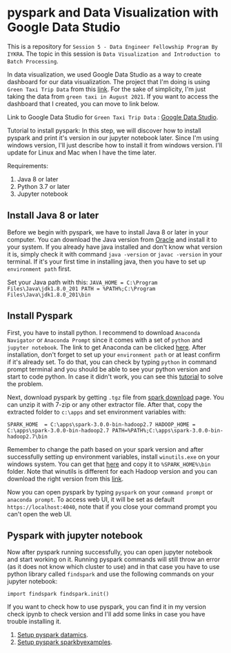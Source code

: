 # pyspark and Data Visualization with Google Data Studio

This is a repository for `Session 5 - Data Engineer Fellowship Program By IYKRA`. The topic in this session is `Data Visualization and Introduction to Batch Processing`.

In data visualization, we used Google Data Studio as a way to create dashboard for our data visualization. The project that I'm doing is using `Green Taxi Trip Data` from this [link](https://www1.nyc.gov/site/tlc/about/tlc-trip-record-data.page). For the sake of simplicity, I'm just taking the data from `green taxi in August 2021`. If you want to access the dashboard that I created, you can move to link below.

Link to Google Data Studio for `Green Taxi Trip Data` : [Google Data Studio](https://datastudio.google.com/reporting/ea4344dc-6fd1-44b4-b7b5-fb1bdcf9f1b6).

Tutorial to install pyspark:
In this step, we will discover how to install pyspark and print it's version in our jupyter notebook later. Since I'm using windows version, I'll just describe how to install it from windows version. I'll update for Linux and Mac when I have the time later.

Requirements:
1. Java 8 or later
2. Python 3.7 or later
3. Jupyter notebook

## Install Java 8 or later
Before we begin with pyspark, we have to install Java 8 or later in your computer. You can download the Java version from [Oracle](https://www.oracle.com/java/technologies/downloads/#java8) and install it to your system. If you already have java installed and don't know what version it is, simply check it with command `java -version` or `javac -version` in your terminal.
If it's your first time in installing java, then you have to set up `environment path` first.

Set your Java path with this:
`JAVA_HOME = C:\Program Files\Java\jdk1.8.0_201
PATH = %PATH%;C:\Program Files\Java\jdk1.8.0_201\bin`

## Install Pyspark
First, you have to install python. I recommend to download `Anaconda Navigator` or `Anaconda Prompt` since it comes with a set of `python` and `jupyter notebook`. The link to get Anaconda can be clicked [here](https://www.anaconda.com/products/distribution). After installation, don't forget to set up your `environment path` or at least confirm if it's already set. To do that, you can check by typing `python` in command prompt terminal and you should be able to see your python version and start to code python. In case it didn't work, you can see this [tutorial](https://initialcommit.com/blog/python-is-not-recognized-as-an-internal-or-external-command) to solve the problem.

Next, download pyspark by getting `.tgz` file from [spark download](https://spark.apache.org/downloads.html) page. You can unzip it with 7-zip or any other extractor file. After that, copy the extracted folder to `c:\apps` and set environment variables with:

`SPARK_HOME  = C:\apps\spark-3.0.0-bin-hadoop2.7
HADOOP_HOME = C:\apps\spark-3.0.0-bin-hadoop2.7
PATH=%PATH%;C:\apps\spark-3.0.0-bin-hadoop2.7\bin`

Remember to change the path based on your spark version and after successfully setting up environment variables, install `winutils.exe` on your windows system. You can get that [here](https://github.com/steveloughran/winutils/blob/master/hadoop-2.7.1/bin/winutils.exe) and copy it to `%SPARK_HOME%\bin` folder. Note that winutils is different for each Hadoop version and you can download the right version from this [link](https://github.com/steveloughran/winutils).

Now you can open pyspark by typing `pyspark` on your `command prompt` or `anaconda prompt`. To access web UI, it will be set as default `https://localhost:4040`, note that if you close your command prompt you can't open the web UI.

## Pyspark with jupyter notebook
Now after pyspark running successfully, you can open jupyter notebook and start working on it. Running pyspark commands will still throw an error (as it does not know which cluster to use) and in that case you have to use python library called `findspark` and use the following commands on your jupyter notebook:

`import findspark
findspark.init()`

If you want to check how to use pyspark, you can find it in my version check ipynb to check version and I'll add some links in case you have trouble installing it.
1. [Setup pyspark datamics](https://blog.datamics.com/how-to-install-pyspark-on-windows-faf7ac293ecf).
2. [Setup pyspark sparkbyexamples](https://sparkbyexamples.com/pyspark/how-to-install-and-run-pyspark-on-windows/).
